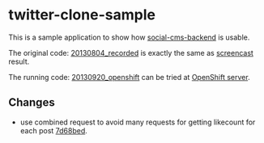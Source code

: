 twitter-clone-sample
====================

This is a sample application to show how
[social-cms-backend](https://github.com/dai-shi/social-cms-backend)
is usable.

The original code: 
[20130804_recorded](https://github.com/dai-shi/twitter-clone-sample/tree/20130804_recorded)
is exactly the same as
[screencast](http://dai-shi.github.io/social-cms-backend/ttyplay.html)
result.

The running code:
[20130920_openshift](https://github.com/dai-shi/twitter-clone-sample/tree/20130920_openshift)
can be tried at
[OpenShift server](http://twitterclonesample-nodeangularapp.rhcloud.com/).

Changes
-------

* use combined request to avoid many requests for getting likecount for each post [7d68bed](https://github.com/dai-shi/twitter-clone-sample/commit/7d68bed8fe393e4ade0862265e51c111fd953257).
